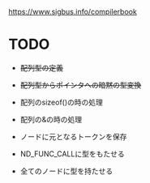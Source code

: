 https://www.sigbus.info/compilerbook

# TODO
* ~~配列型の定義~~
* ~~配列型からポインタへの暗黙の型変換~~
* 配列のsizeof()の時の処理
* 配列の&の時の処理

* ノードに元となるトークンを保存
* ND_FUNC_CALLに型をもたせる
* 全てのノードに型を持たせる
